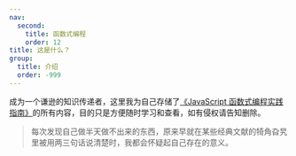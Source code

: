 ```yaml
---
nav:
  second:
    title: 函数式编程
    order: 12
title: 这是什么？
group:
  title: 介绍
  order: -999
---
```


成为一个谦逊的知识传递者，这里我为自己存储了[《JavaScript 函数式编程实践指南》](https://juejin.cn/book/7173591403639865377/section/7173990352116776992)的所有内容，目的只是方便随时学习和查看，如有侵权请告知删除。

> 每次发现自己做半天做不出来的东西，原来早就在某些经典文献的犄角旮旯里被用两三句话说清楚时，我都会怀疑起自己存在的意义。
